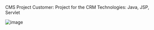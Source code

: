 CMS Project
Customer: Project for the CRM
Technologies: Java, JSP, Servlet

![image](https://github.com/PrackTan/CRM-Project/assets/66234445/f54b8498-3d88-4bcc-bfae-6304e7c43f35)
